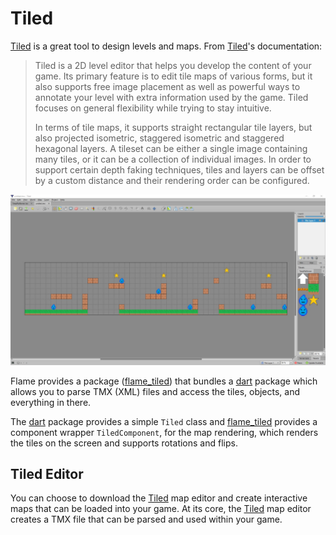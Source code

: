 # Tiled

[Tiled] is a great tool to design levels and maps.  From [Tiled]'s documentation:

> Tiled is a 2D level editor that helps you develop the content of your game. Its
> primary feature is to edit tile maps of various forms, but it also supports
> free image placement as well as powerful ways to annotate your level with extra
> information used by the game. Tiled focuses on general flexibility while trying
> to stay intuitive.
>
> In terms of tile maps, it supports straight rectangular tile layers, but also
> projected isometric, staggered isometric and staggered hexagonal layers. A
> tileset can be either a single image containing many tiles, or it can be a
> collection of individual images. In order to support certain depth faking
> techniques, tiles and layers can be offset by a custom distance and their
> rendering order can be configured.


![Tiled Editor](../../images/TiledEditor.jpg)


Flame provides a package ([flame_tiled]) that bundles a [dart] package which allows you to parse TMX
(XML) files and access the tiles, objects, and everything in there.

The [dart] package provides a simple `Tiled` class and [flame_tiled] provides a component wrapper
`TiledComponent`, for the map rendering, which renders the tiles on the screen and supports
rotations and flips.


## Tiled Editor

You can choose to download the [Tiled] map editor and create interactive maps that can be loaded
into your game.  At its core, the [Tiled] map editor creates a TMX file that can be parsed and used
within your game.


[dart]: https://pub.dev/packages/tiled
[flame_tiled]: https://github.com/flame-engine/flame/tree/main/packages/flame_tiled
[Tiled]: https://www.mapeditor.org/
